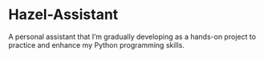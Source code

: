 # Hazel-Assistant
A personal assistant that I’m gradually developing as a hands-on project to practice and enhance my Python programming skills.
